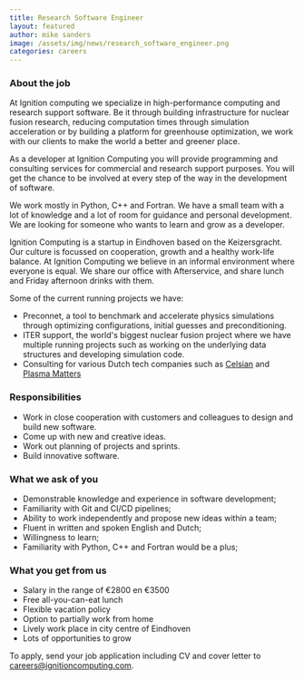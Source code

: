 ```yaml
---
title: Research Software Engineer
layout: featured
author: mike sanders  
image: /assets/img/news/research_software_engineer.png
categories: careers
---
```


### About the job

At Ignition computing we specialize in high-performance computing and research support software. Be it through building infrastructure for nuclear fusion research, reducing computation times through simulation acceleration or by building a platform for greenhouse optimization, we work with our clients to make the world a better and greener place.

As a developer at Ignition Computing you will provide programming and consulting services for commercial and research support purposes. You will get the chance to be involved at every step of the way in the development of software. 

We work mostly in Python, C++ and Fortran. We have a small team with a lot of knowledge and a lot of room for guidance and personal development. We are looking for someone who wants to learn and grow as a developer.

Ignition Computing is a startup in Eindhoven based on the Keizersgracht. Our culture is focussed on cooperation, growth and a healthy work-life balance. At Ignition Computing we believe in an informal environment where everyone is equal. We share our office with Afterservice, and share lunch and Friday afternoon drinks with them. 

Some of the current running projects we have:

- Preconnet, a tool to benchmark and accelerate physics simulations through optimizing configurations, initial guesses and preconditioning.
- ITER support, the world's biggest nuclear fusion project where we have multiple running projects such as working on the underlying data structures and developing simulation code.
- Consulting for various Dutch tech companies such as [Celsian](https://www.celsian.nl/) and [Plasma Matters](https://plasimo.phys.tue.nl/index.php)

### Responsibilities

- Work in close cooperation with customers and colleagues to design and build new software.
- Come up with new and creative ideas.
- Work out planning of projects and sprints.
- Build innovative software.

### What we ask of you

- Demonstrable knowledge and experience in software development;
- Familiarity with Git and CI/CD pipelines;
- Ability to work independently and propose new ideas within a team;
- Fluent in written and spoken English and Dutch;
- Willingness to learn;
- Familiarity with Python, C++ and Fortran would be a plus;

### What you get from us 

- Salary in the range of €2800 en €3500
- Free all-you-can-eat lunch
- Flexible vacation policy
- Option to partially work from home
- Lively work place in city centre of Eindhoven
- Lots of opportunities to grow

To apply, send your job application including CV and cover letter to <careers@ignitioncomputing.com>.
